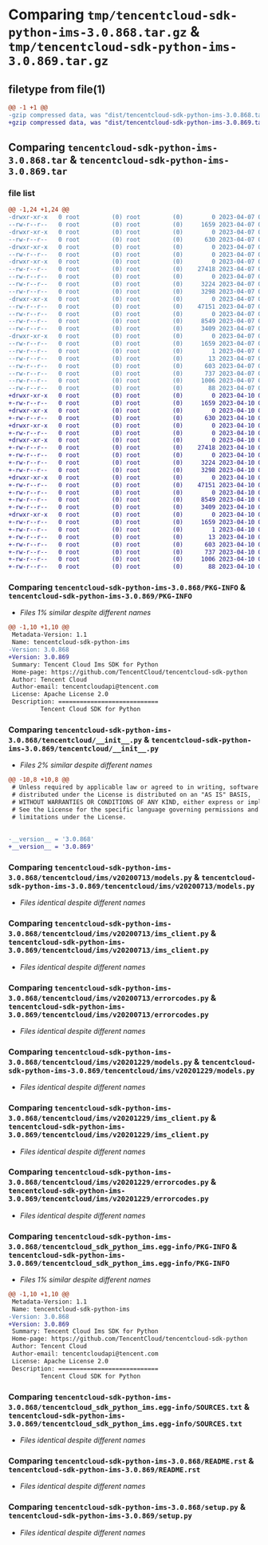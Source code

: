 # Comparing `tmp/tencentcloud-sdk-python-ims-3.0.868.tar.gz` & `tmp/tencentcloud-sdk-python-ims-3.0.869.tar.gz`

## filetype from file(1)

```diff
@@ -1 +1 @@
-gzip compressed data, was "dist/tencentcloud-sdk-python-ims-3.0.868.tar", last modified: Fri Apr  7 00:43:16 2023, max compression
+gzip compressed data, was "dist/tencentcloud-sdk-python-ims-3.0.869.tar", last modified: Mon Apr 10 03:07:27 2023, max compression
```

## Comparing `tencentcloud-sdk-python-ims-3.0.868.tar` & `tencentcloud-sdk-python-ims-3.0.869.tar`

### file list

```diff
@@ -1,24 +1,24 @@
-drwxr-xr-x   0 root         (0) root         (0)        0 2023-04-07 00:43:16.000000 tencentcloud-sdk-python-ims-3.0.868/
--rw-r--r--   0 root         (0) root         (0)     1659 2023-04-07 00:43:16.000000 tencentcloud-sdk-python-ims-3.0.868/PKG-INFO
-drwxr-xr-x   0 root         (0) root         (0)        0 2023-04-07 00:43:16.000000 tencentcloud-sdk-python-ims-3.0.868/tencentcloud/
--rw-r--r--   0 root         (0) root         (0)      630 2023-04-07 00:43:16.000000 tencentcloud-sdk-python-ims-3.0.868/tencentcloud/__init__.py
-drwxr-xr-x   0 root         (0) root         (0)        0 2023-04-07 00:43:16.000000 tencentcloud-sdk-python-ims-3.0.868/tencentcloud/ims/
--rw-r--r--   0 root         (0) root         (0)        0 2023-04-07 00:43:16.000000 tencentcloud-sdk-python-ims-3.0.868/tencentcloud/ims/__init__.py
-drwxr-xr-x   0 root         (0) root         (0)        0 2023-04-07 00:43:16.000000 tencentcloud-sdk-python-ims-3.0.868/tencentcloud/ims/v20200713/
--rw-r--r--   0 root         (0) root         (0)    27418 2023-04-07 00:43:16.000000 tencentcloud-sdk-python-ims-3.0.868/tencentcloud/ims/v20200713/models.py
--rw-r--r--   0 root         (0) root         (0)        0 2023-04-07 00:43:16.000000 tencentcloud-sdk-python-ims-3.0.868/tencentcloud/ims/v20200713/__init__.py
--rw-r--r--   0 root         (0) root         (0)     3224 2023-04-07 00:43:16.000000 tencentcloud-sdk-python-ims-3.0.868/tencentcloud/ims/v20200713/ims_client.py
--rw-r--r--   0 root         (0) root         (0)     3298 2023-04-07 00:43:16.000000 tencentcloud-sdk-python-ims-3.0.868/tencentcloud/ims/v20200713/errorcodes.py
-drwxr-xr-x   0 root         (0) root         (0)        0 2023-04-07 00:43:16.000000 tencentcloud-sdk-python-ims-3.0.868/tencentcloud/ims/v20201229/
--rw-r--r--   0 root         (0) root         (0)    47151 2023-04-07 00:43:16.000000 tencentcloud-sdk-python-ims-3.0.868/tencentcloud/ims/v20201229/models.py
--rw-r--r--   0 root         (0) root         (0)        0 2023-04-07 00:43:16.000000 tencentcloud-sdk-python-ims-3.0.868/tencentcloud/ims/v20201229/__init__.py
--rw-r--r--   0 root         (0) root         (0)     8549 2023-04-07 00:43:16.000000 tencentcloud-sdk-python-ims-3.0.868/tencentcloud/ims/v20201229/ims_client.py
--rw-r--r--   0 root         (0) root         (0)     3409 2023-04-07 00:43:16.000000 tencentcloud-sdk-python-ims-3.0.868/tencentcloud/ims/v20201229/errorcodes.py
-drwxr-xr-x   0 root         (0) root         (0)        0 2023-04-07 00:43:16.000000 tencentcloud-sdk-python-ims-3.0.868/tencentcloud_sdk_python_ims.egg-info/
--rw-r--r--   0 root         (0) root         (0)     1659 2023-04-07 00:43:16.000000 tencentcloud-sdk-python-ims-3.0.868/tencentcloud_sdk_python_ims.egg-info/PKG-INFO
--rw-r--r--   0 root         (0) root         (0)        1 2023-04-07 00:43:16.000000 tencentcloud-sdk-python-ims-3.0.868/tencentcloud_sdk_python_ims.egg-info/dependency_links.txt
--rw-r--r--   0 root         (0) root         (0)       13 2023-04-07 00:43:16.000000 tencentcloud-sdk-python-ims-3.0.868/tencentcloud_sdk_python_ims.egg-info/top_level.txt
--rw-r--r--   0 root         (0) root         (0)      603 2023-04-07 00:43:16.000000 tencentcloud-sdk-python-ims-3.0.868/tencentcloud_sdk_python_ims.egg-info/SOURCES.txt
--rw-r--r--   0 root         (0) root         (0)      737 2023-04-07 00:43:16.000000 tencentcloud-sdk-python-ims-3.0.868/README.rst
--rw-r--r--   0 root         (0) root         (0)     1006 2023-04-07 00:43:16.000000 tencentcloud-sdk-python-ims-3.0.868/setup.py
--rw-r--r--   0 root         (0) root         (0)       88 2023-04-07 00:43:16.000000 tencentcloud-sdk-python-ims-3.0.868/setup.cfg
+drwxr-xr-x   0 root         (0) root         (0)        0 2023-04-10 03:07:27.000000 tencentcloud-sdk-python-ims-3.0.869/
+-rw-r--r--   0 root         (0) root         (0)     1659 2023-04-10 03:07:27.000000 tencentcloud-sdk-python-ims-3.0.869/PKG-INFO
+drwxr-xr-x   0 root         (0) root         (0)        0 2023-04-10 03:07:27.000000 tencentcloud-sdk-python-ims-3.0.869/tencentcloud/
+-rw-r--r--   0 root         (0) root         (0)      630 2023-04-10 03:07:27.000000 tencentcloud-sdk-python-ims-3.0.869/tencentcloud/__init__.py
+drwxr-xr-x   0 root         (0) root         (0)        0 2023-04-10 03:07:27.000000 tencentcloud-sdk-python-ims-3.0.869/tencentcloud/ims/
+-rw-r--r--   0 root         (0) root         (0)        0 2023-04-10 03:07:27.000000 tencentcloud-sdk-python-ims-3.0.869/tencentcloud/ims/__init__.py
+drwxr-xr-x   0 root         (0) root         (0)        0 2023-04-10 03:07:27.000000 tencentcloud-sdk-python-ims-3.0.869/tencentcloud/ims/v20200713/
+-rw-r--r--   0 root         (0) root         (0)    27418 2023-04-10 03:07:27.000000 tencentcloud-sdk-python-ims-3.0.869/tencentcloud/ims/v20200713/models.py
+-rw-r--r--   0 root         (0) root         (0)        0 2023-04-10 03:07:27.000000 tencentcloud-sdk-python-ims-3.0.869/tencentcloud/ims/v20200713/__init__.py
+-rw-r--r--   0 root         (0) root         (0)     3224 2023-04-10 03:07:27.000000 tencentcloud-sdk-python-ims-3.0.869/tencentcloud/ims/v20200713/ims_client.py
+-rw-r--r--   0 root         (0) root         (0)     3298 2023-04-10 03:07:27.000000 tencentcloud-sdk-python-ims-3.0.869/tencentcloud/ims/v20200713/errorcodes.py
+drwxr-xr-x   0 root         (0) root         (0)        0 2023-04-10 03:07:27.000000 tencentcloud-sdk-python-ims-3.0.869/tencentcloud/ims/v20201229/
+-rw-r--r--   0 root         (0) root         (0)    47151 2023-04-10 03:07:27.000000 tencentcloud-sdk-python-ims-3.0.869/tencentcloud/ims/v20201229/models.py
+-rw-r--r--   0 root         (0) root         (0)        0 2023-04-10 03:07:27.000000 tencentcloud-sdk-python-ims-3.0.869/tencentcloud/ims/v20201229/__init__.py
+-rw-r--r--   0 root         (0) root         (0)     8549 2023-04-10 03:07:27.000000 tencentcloud-sdk-python-ims-3.0.869/tencentcloud/ims/v20201229/ims_client.py
+-rw-r--r--   0 root         (0) root         (0)     3409 2023-04-10 03:07:27.000000 tencentcloud-sdk-python-ims-3.0.869/tencentcloud/ims/v20201229/errorcodes.py
+drwxr-xr-x   0 root         (0) root         (0)        0 2023-04-10 03:07:27.000000 tencentcloud-sdk-python-ims-3.0.869/tencentcloud_sdk_python_ims.egg-info/
+-rw-r--r--   0 root         (0) root         (0)     1659 2023-04-10 03:07:27.000000 tencentcloud-sdk-python-ims-3.0.869/tencentcloud_sdk_python_ims.egg-info/PKG-INFO
+-rw-r--r--   0 root         (0) root         (0)        1 2023-04-10 03:07:27.000000 tencentcloud-sdk-python-ims-3.0.869/tencentcloud_sdk_python_ims.egg-info/dependency_links.txt
+-rw-r--r--   0 root         (0) root         (0)       13 2023-04-10 03:07:27.000000 tencentcloud-sdk-python-ims-3.0.869/tencentcloud_sdk_python_ims.egg-info/top_level.txt
+-rw-r--r--   0 root         (0) root         (0)      603 2023-04-10 03:07:27.000000 tencentcloud-sdk-python-ims-3.0.869/tencentcloud_sdk_python_ims.egg-info/SOURCES.txt
+-rw-r--r--   0 root         (0) root         (0)      737 2023-04-10 03:07:27.000000 tencentcloud-sdk-python-ims-3.0.869/README.rst
+-rw-r--r--   0 root         (0) root         (0)     1006 2023-04-10 03:07:27.000000 tencentcloud-sdk-python-ims-3.0.869/setup.py
+-rw-r--r--   0 root         (0) root         (0)       88 2023-04-10 03:07:27.000000 tencentcloud-sdk-python-ims-3.0.869/setup.cfg
```

### Comparing `tencentcloud-sdk-python-ims-3.0.868/PKG-INFO` & `tencentcloud-sdk-python-ims-3.0.869/PKG-INFO`

 * *Files 1% similar despite different names*

```diff
@@ -1,10 +1,10 @@
 Metadata-Version: 1.1
 Name: tencentcloud-sdk-python-ims
-Version: 3.0.868
+Version: 3.0.869
 Summary: Tencent Cloud Ims SDK for Python
 Home-page: https://github.com/TencentCloud/tencentcloud-sdk-python
 Author: Tencent Cloud
 Author-email: tencentcloudapi@tencent.com
 License: Apache License 2.0
 Description: ============================
         Tencent Cloud SDK for Python
```

### Comparing `tencentcloud-sdk-python-ims-3.0.868/tencentcloud/__init__.py` & `tencentcloud-sdk-python-ims-3.0.869/tencentcloud/__init__.py`

 * *Files 2% similar despite different names*

```diff
@@ -10,8 +10,8 @@
 # Unless required by applicable law or agreed to in writing, software
 # distributed under the License is distributed on an "AS IS" BASIS,
 # WITHOUT WARRANTIES OR CONDITIONS OF ANY KIND, either express or implied.
 # See the License for the specific language governing permissions and
 # limitations under the License.
 
 
-__version__ = '3.0.868'
+__version__ = '3.0.869'
```

### Comparing `tencentcloud-sdk-python-ims-3.0.868/tencentcloud/ims/v20200713/models.py` & `tencentcloud-sdk-python-ims-3.0.869/tencentcloud/ims/v20200713/models.py`

 * *Files identical despite different names*

### Comparing `tencentcloud-sdk-python-ims-3.0.868/tencentcloud/ims/v20200713/ims_client.py` & `tencentcloud-sdk-python-ims-3.0.869/tencentcloud/ims/v20200713/ims_client.py`

 * *Files identical despite different names*

### Comparing `tencentcloud-sdk-python-ims-3.0.868/tencentcloud/ims/v20200713/errorcodes.py` & `tencentcloud-sdk-python-ims-3.0.869/tencentcloud/ims/v20200713/errorcodes.py`

 * *Files identical despite different names*

### Comparing `tencentcloud-sdk-python-ims-3.0.868/tencentcloud/ims/v20201229/models.py` & `tencentcloud-sdk-python-ims-3.0.869/tencentcloud/ims/v20201229/models.py`

 * *Files identical despite different names*

### Comparing `tencentcloud-sdk-python-ims-3.0.868/tencentcloud/ims/v20201229/ims_client.py` & `tencentcloud-sdk-python-ims-3.0.869/tencentcloud/ims/v20201229/ims_client.py`

 * *Files identical despite different names*

### Comparing `tencentcloud-sdk-python-ims-3.0.868/tencentcloud/ims/v20201229/errorcodes.py` & `tencentcloud-sdk-python-ims-3.0.869/tencentcloud/ims/v20201229/errorcodes.py`

 * *Files identical despite different names*

### Comparing `tencentcloud-sdk-python-ims-3.0.868/tencentcloud_sdk_python_ims.egg-info/PKG-INFO` & `tencentcloud-sdk-python-ims-3.0.869/tencentcloud_sdk_python_ims.egg-info/PKG-INFO`

 * *Files 1% similar despite different names*

```diff
@@ -1,10 +1,10 @@
 Metadata-Version: 1.1
 Name: tencentcloud-sdk-python-ims
-Version: 3.0.868
+Version: 3.0.869
 Summary: Tencent Cloud Ims SDK for Python
 Home-page: https://github.com/TencentCloud/tencentcloud-sdk-python
 Author: Tencent Cloud
 Author-email: tencentcloudapi@tencent.com
 License: Apache License 2.0
 Description: ============================
         Tencent Cloud SDK for Python
```

### Comparing `tencentcloud-sdk-python-ims-3.0.868/tencentcloud_sdk_python_ims.egg-info/SOURCES.txt` & `tencentcloud-sdk-python-ims-3.0.869/tencentcloud_sdk_python_ims.egg-info/SOURCES.txt`

 * *Files identical despite different names*

### Comparing `tencentcloud-sdk-python-ims-3.0.868/README.rst` & `tencentcloud-sdk-python-ims-3.0.869/README.rst`

 * *Files identical despite different names*

### Comparing `tencentcloud-sdk-python-ims-3.0.868/setup.py` & `tencentcloud-sdk-python-ims-3.0.869/setup.py`

 * *Files identical despite different names*

